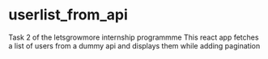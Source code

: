 # userlist_from_api
Task 2 of the letsgrowmore internship programmme
This react app fetches a list of users from a dummy api and displays them while adding pagination
